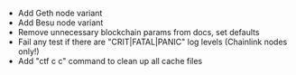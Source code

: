 - Add Geth node variant
- Add Besu node variant
- Remove unnecessary blockchain params from docs, set defaults
- Fail any test if there are "CRIT|FATAL|PANIC" log levels (Chainlink nodes only!)
- Add "ctf c c" command to clean up all cache files
